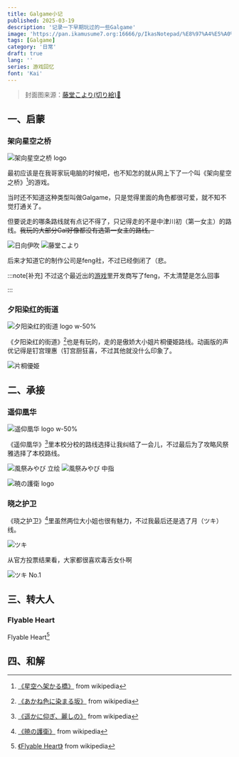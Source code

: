 ```yaml
---
title: Galgame小记
published: 2025-03-19
description: '记录一下早期玩过的一些Galgame'
image: 'https://pan.ikamusume7.org:16666/p/IkasNotepad/%E8%97%A4%E5%A0%82%E3%81%93%E3%82%88%E3%82%8A.webp?sign=Rk29qDExV_6K7WRvsN-jZy3QkMJIyQKxa5j5Kmqlwts=:0'
tags: [Galgame]
category: '日常'
draft: true 
lang: ''
series: 游戏回忆
font: 'Kai'
---
```


> 封面图来源：[藤堂こより(切り絵)🔗](https://www.pixiv.net/artworks/18895882)

## 一、启蒙

### 架向星空之桥

![架向星空之桥 logo](https://pan.ikamusume7.org:16666/p/IkasNotepad/h1_hoshikaka-logos.webp?sign=YaI985R83o_rwx5a-k21iTKSqSmQ_pGWi0dH2qBmAcc=:0 "架向星空之桥")

最初应该是在我哥家玩电脑的时候吧，也不知怎的就从网上下了一个叫《架向星空之桥》[^1]的游戏。

当时还不知道这种类型叫做Galgame，只是觉得里面的角色都很可爱，就不知不觉打通关了。

但要说走的哪条路线就有点记不得了，只记得走的不是中津川初（第一女主）的路线。~~我玩的大部分Gal好像都没有选第一女主的路线。~~

![日向伊吹](https://pan.ikamusume7.org:16666/p/IkasNotepad/%E6%97%A5%E5%90%91%E4%BC%8A%E5%90%B9.jpg?sign=iWUtXUv-_G4tz3wfcidquQh8SCPNamwXfnkpkwUDqrA=:0 "可能是这两位中的其中一位吧")
![藤堂こより](https://pan.ikamusume7.org:16666/p/IkasNotepad/%E8%97%A4%E5%A0%82%E3%81%93%E3%82%88%E3%82%8A.jpg?sign=S49v8eJ9TbRy1u5OngcqZaU1uY_pZAp9BmwELO7PdLE=:0)

后来才知道它的制作公司是feng社，不过已经倒闭了（悲。

:::note[补充]
不过这个最近出的[游戏](https://store.steampowered.com/app/1961760/My_Girlfriends_Special_Place/)里开发商写了feng，不太清楚是怎么回事
<!-- https://store.steampowered.com/widget/1961760/ -->

[](https://store.steampowered.com/widget/1961760/)
:::

### 夕阳染红的街道

![夕阳染红的街道 logo w-50%](https://pan.ikamusume7.org:16666/p/IkasNotepad/akaneiro-logo.webp?sign=ZQoCZa7nqwsI9aKqOuWm075cGtjr05_hbwEAq2XVe70=:0 "夕阳染红的街道")

《夕阳染红的街道》[^2]也是有玩的，走的是傲娇大小姐片桐優姫路线。动画版的声优记得是钉宫理惠（钉宫厨狂喜，不过其他就没什么印象了。

![片桐優姫](https://pan.ikamusume7.org:16666/p/IkasNotepad/%E7%89%87%E6%A1%90%E5%84%AA%E5%A7%AB.jpg?sign=XKmTrf5I-MOHemYKhKdgaUguUJB-iktqfQ3FuIb7jU8=:0 "片桐優姫")

## 二、承接

### 遥仰凰华

![遥仰凰华 logo w-50%](https://pan.ikamusume7.org:16666/p/IkasNotepad/kanishino-logo.webp?sign=YrNfGaz5dG6JPzo9O-lZHMdjvmo1kDA5xj35vilrV6c=:0 "遥仰凰华")

《遥仰凰华》[^3]里本校分校的路线选择让我纠结了一会儿，不过最后为了攻略风祭雅选择了本校路线。

![風祭みやび 立绘](https://pan.ikamusume7.org:16666/p/IkasNotepad/%E9%A2%A8%E7%A5%AD%E3%81%BF%E3%82%84%E3%81%B31.jpg?sign=Yg5pUbWsXYnP8QFrmjrwszZ_GPXRx2MLUZj66VAyay4=:0 "立绘")
![風祭みやび 中指](https://pan.ikamusume7.org:16666/p/IkasNotepad/%E9%A2%A8%E7%A5%AD%E3%81%BF%E3%82%84%E3%81%B32.webp?sign=V6333RG7WSlBjkrVQouKwcQo1mC0yD3Jrt5SVG0PGq8=:0 "好孩子千万不要模仿哦")

![暁の護衛 logo](https://pan.ikamusume7.org:16666/p/IkasNotepad/%E6%9A%81%E3%81%AE%E8%AD%B7%E8%A1%9B%20logo.jpg?sign=vLjdAfydKp3HIl4ezqe9aSlktqM7sp5OFI2soQZps-Q=:0 "晓之护卫")

### 晓之护卫

《晓之护卫》[^4]里虽然两位大小姐也很有魅力，不过我最后还是选了月（ツキ）线。

![ツキ](https://pan.ikamusume7.org:16666/p/IkasNotepad/%E3%83%84%E3%82%AD.webp?sign=oEWoQKcyP1fY7QtBeeC1GfHMPWrT0a1HF8VCNtxFHww=:0 "月")

从官方投票结果看，大家都很喜欢毒舌女仆啊

![ツキ No.1](https://pan.ikamusume7.org:16666/p/IkasNotepad/%E3%83%84%E3%82%AD%20No.1.webp?sign=KlRZwGZd6PBMuuSh5hc70uEpoPXnFAtz2bcchU5T4Jw=:0 "官方投票第1名")

## 三、转大人

### Flyable Heart

Flyable Heart[^5]

## 四、和解

[^1]: [《星空へ架かる橋》](https://ja.wikipedia.org/wiki/%E6%98%9F%E7%A9%BA%E3%81%B8%E6%9E%B6%E3%81%8B%E3%82%8B%E6%A9%8B) from wikipedia
[^2]: [《あかね色に染まる坂》](https://ja.wikipedia.org/wiki/%E3%81%82%E3%81%8B%E3%81%AD%E8%89%B2%E3%81%AB%E6%9F%93%E3%81%BE%E3%82%8B%E5%9D%82) from wikipedia
[^3]: [《遥かに仰ぎ、麗しの》](https://ja.wikipedia.org/wiki/%E9%81%A5%E3%81%8B%E3%81%AB%E4%BB%B0%E3%81%8E%E3%80%81%E9%BA%97%E3%81%97%E3%81%AE) from wikipedia
[^4]: [《暁の護衛》](https://ja.wikipedia.org/wiki/%E6%9A%81%E3%81%AE%E8%AD%B7%E8%A1%9B) from wikipedia
[^5]: [《Flyable Heart》](https://ja.wikipedia.org/wiki/Flyable_Heart) from wikipedia